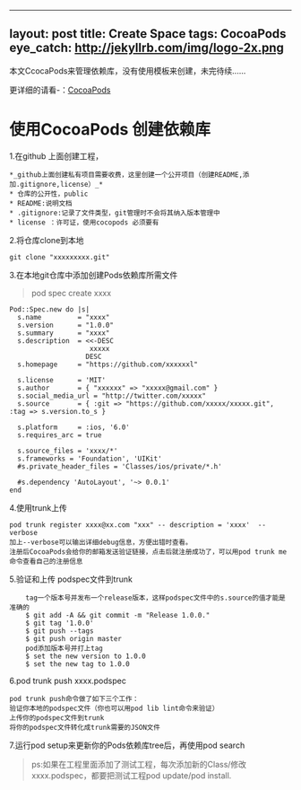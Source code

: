 
---
layout: post
title: Create Space
tags: CocoaPods
eye_catch: http://jekyllrb.com/img/logo-2x.png
---

本文CcocaPods来管理依赖库，没有使用模板来创建，未完待续......

更详细的请看-：[CocoaPods](https://cocoapods.org/)


# 使用CocoaPods  创建依赖库

1.在github 上面创建工程，

	*_github上面创建私有项目需要收费，这里创建一个公开项目（创建README,添 加.gitignore,license）_*
	* 仓库的公开性，public
	* README:说明文档
	* .gitignore:记录了文件类型，git管理时不会将其纳入版本管理中
	* license ：许可证，使用cocopods 必须要有

2.将仓库clone到本地

	git clone "xxxxxxxxx.git"

3.在本地git仓库中添加创建Pods依赖库所需文件

>  pod spec create  xxxx

```
Pod::Spec.new do |s|
  s.name         = "xxxx"
  s.version      = "1.0.0"
  s.summary      = "xxxx"
  s.description  = <<-DESC
                    xxxxx
                   DESC
  s.homepage     = "https://github.com/xxxxxxl"

  s.license      = 'MIT'
  s.author       = { "xxxxxx" => "xxxxx@gmail.com" }
  s.social_media_url = "http://twitter.com/xxxxx"
  s.source       = { :git => "https://github.com/xxxxx/xxxxx.git", :tag => s.version.to_s }

  s.platform     = :ios, '6.0'
  s.requires_arc = true

  s.source_files = 'xxxx/*'
  s.frameworks = 'Foundation', 'UIKit'
  #s.private_header_files = 'Classes/ios/private/*.h'

  #s.dependency 'AutoLayout', '~> 0.0.1'
end
```
4.使用trunk上传

```
pod trunk register xxxx@xx.com "xxx" -- description = 'xxxx'  --verbose
加上--verbose可以输出详细debug信息，方便出错时查看。
注册后CocoaPods会给你的邮箱发送验证链接，点击后就注册成功了，可以用pod trunk me命令查看自己的注册信息

```
5.验证和上传 podspec文件到trunk

```
	tag一个版本号并发布一个release版本，这样podspec文件中的s.source的值才能是准确的
	$ git add -A && git commit -m "Release 1.0.0."
	$ git tag '1.0.0'
	$ git push --tags
	$ git push origin master
	pod添加版本号并打上tag
	$ set the new version to 1.0.0
	$ set the new tag to 1.0.0
```
6.pod trunk push xxxx.podspec


```
pod trunk push命令做了如下三个工作：
验证你本地的podspec文件（你也可以用pod lib lint命令来验证）
上传你的podspec文件到trunk
将你的podspec文件转化成trunk需要的JSON文件

```
7.运行pod setup来更新你的Pods依赖库tree后，再使用pod search




> ps:如果在工程里面添加了测试工程，每次添加新的Class/修改xxxx.podspec，都要把测试工程pod update/pod install.




